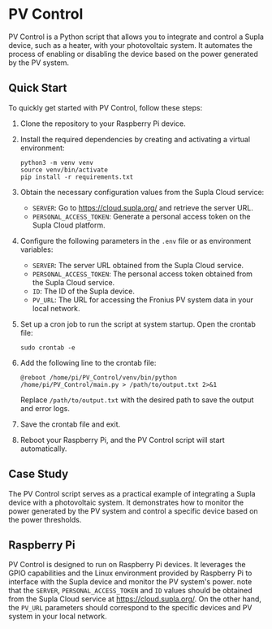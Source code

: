 # PV Control

PV Control is a Python script that allows you to integrate and control a Supla device, such as a heater, with your photovoltaic system. It automates the process of enabling or disabling the device based on the power generated by the PV system.

## Quick Start

To quickly get started with PV Control, follow these steps:

1. Clone the repository to your Raspberry Pi device.

2. Install the required dependencies by creating and activating a virtual environment:

   ```shell
   python3 -m venv venv
   source venv/bin/activate
   pip install -r requirements.txt
   ```

3. Obtain the necessary configuration values from the Supla Cloud service:

   - `SERVER`: Go to https://cloud.supla.org/ and retrieve the server URL.
   - `PERSONAL_ACCESS_TOKEN`: Generate a personal access token on the Supla Cloud platform.

4. Configure the following parameters in the `.env` file or as environment variables:

   - `SERVER`: The server URL obtained from the Supla Cloud service.
   - `PERSONAL_ACCESS_TOKEN`: The personal access token obtained from the Supla Cloud service.
   - `ID`: The ID of the Supla device.
   - `PV_URL`: The URL for accessing the Fronius PV system data in your local network.
5. Set up a cron job to run the script at system startup. Open the crontab file:

   ```shell
   sudo crontab -e
   ```

6. Add the following line to the crontab file:

   ```shell
   @reboot /home/pi/PV_Control/venv/bin/python /home/pi/PV_Control/main.py > /path/to/output.txt 2>&1
   ```

   Replace `/path/to/output.txt` with the desired path to save the output and error logs.

7. Save the crontab file and exit.

8. Reboot your Raspberry Pi, and the PV Control script will start automatically.

## Case Study

The PV Control script serves as a practical example of integrating a Supla device with a photovoltaic system. It demonstrates how to monitor the power generated by the PV system and control a specific device based on the power thresholds.

## Raspberry Pi

PV Control is designed to run on Raspberry Pi devices. It leverages the GPIO capabilities and the Linux environment provided by Raspberry Pi to interface with the Supla device and monitor the PV system's power.
 note that the `SERVER`, `PERSONAL_ACCESS_TOKEN` and `ID` values should be obtained from the Supla Cloud service at https://cloud.supla.org/. On the other hand, the `PV_URL` parameters should correspond to the specific devices and PV system in your local network.